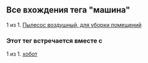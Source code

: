 ## Все вхождения тега "машина"


1 из 1. [Пылесос воздушный, для уборки помещений](./2020-07-06_vacuum.md)



### Этот тег встречается вместе с


1 из 1. [хобот](./meta_hobot.md)
